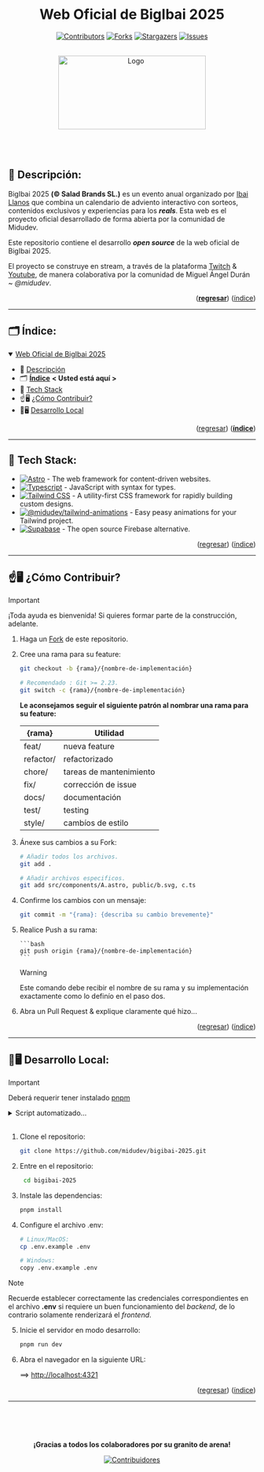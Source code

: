 <div align="center">

<strong><h1>Web Oficial de BigIbai 2025</h1></strong>

<a name="readme-top"></a>

[![Contributors][contributors-shield]][contributors-url]
[![Forks][forks-shield]][forks-url]
[![Stargazers][stars-shield]][stars-url]
[![Issues][issues-shield]][issues-url]

<br>

<a href="https://www.bigibai.com/" target="_blank" rel="noopener noreferrer">
  <img width="300px" height="150px" src="https://raw.githubusercontent.com/midudev/bigibai-2025/refs/heads/main/public/logo-a.svg" alt="Logo" width="800" />
</div>

</a>

<br>
<br>
<br>

## 📎 Descripción:

BigIbai 2025 **(&copy; Salad Brands SL.)** es un evento anual organizado por [Ibai Llanos][twitter-ibai-llanos] que combina un calendario de adviento interactivo con sorteos, contenidos exclusivos y experiencias para los **_reals_**. Esta web es el proyecto oficial desarrollado de forma abierta por la comunidad de Midudev.

Este repositorio contiene el desarrollo **_open source_** de la web oficial de BigIbai 2025.

El proyecto se construye en stream, a través de la plataforma [Twitch](https://www.twitch.tv/midudev 'Twitch de Midudev') & [Youtube](https://www.youtube.com/midudev 'Youtube de Midudev'), de manera colaborativa por la comunidad de Miguel Ángel Durán ~ _@midudev_.

<p align="right">
    (<strong><a href="#readme-top">regresar</a></strong>)
    (<a href="#readme-index">índice</a>)
</p>

<a name="readme-index"></a>

---

## 🗂️ Índice:

<details open>
    <summary>
        <a href="#readme-index" title="Más...">Web Oficial de BigIbai 2025</a>
    </summary>

- 📎 <a href="#readme-top" title="Ir a la Descripción">Descripción</a>
- 🗂️ <a href="#readme-index" title="Ir al Índice"><strong>Índice</strong></a> <span><strong>< Usted está aquí ></strong></span>
- 🚀 <a href="#readme-stack" title="Ir al Stack Tecnologico">Tech Stack</a>
- ☝️🖥️ <a href="#readme-contribute" title="Ir a Contribuir">¿Cómo Contribuir?</a>
- 🧑🖥️ <a href="#readme-clone" title="Ir a Clonar Repositorio">Desarrollo Local</a>

</details>

<p align="right">
    (<a href="#readme-top">regresar</a>)
    (<strong><a href="#readme-index">índice</a></strong>)
</p>

<a name="readme-stack"></a>

---

## 🚀 Tech Stack:

- [![Astro][astro-badge]][astro-url] - The web framework for content-driven websites.
- [![Typescript][typescript-badge]][typescript-url] - JavaScript with syntax for types.
- [![Tailwind CSS][tailwind-badge]][tailwind-url] - A utility-first CSS framework for rapidly building custom designs.
- [![@midudev/tailwind-animations][midu-animations-badge]][midu-animations-url] - Easy peasy animations for your Tailwind project.
- [![Supabase][supabase-badge]][supabase-url] - The open source Firebase alternative.

<p align="right">
    (<a href="#readme-top">regresar</a>)
    (<a href="#readme-index">índice</a>)
</p>

<a name="readme-contribute"></a>

---

## ☝️🖥️ ¿Cómo Contribuir?

> [!IMPORTANT]
> ¡Toda ayuda es bienvenida! Si quieres formar parte de la construcción, adelante.

1.  Haga un [Fork][how-to-fork-tutorial] de este repositorio.

2.  Cree una rama para su feature:

    ```bash
    git checkout -b {rama}/{nombre-de-implementación}

    # Recomendado : Git >= 2.23.
    git switch -c {rama}/{nombre-de-implementación}
    ```

    **Le aconsejamos seguir el siguiente patrón al nombrar una rama para su feature:**

    | {rama}    | Utilidad                |
    | --------- | ----------------------- |
    | feat/     | nueva feature           |
    | refactor/ | refactorizado           |
    | chore/    | tareas de mantenimiento |
    | fix/      | corrección de issue     |
    | docs/     | documentación           |
    | test/     | testing                 |
    | style/    | cambíos de estilo       |

3.  Ánexe sus cambios a su Fork:

    ```bash
    # Añadir todos los archivos.
    git add .

    # Añadir archivos especificos.
    git add src/components/A.astro, public/b.svg, c.ts
    ```

4.  Confirme los cambios con un mensaje:

    ```bash
    git commit -m "{rama}: {describa su cambio brevemente}"
    ```

5.  Realice Push a su rama:

        ```bash
        git push origin {rama}/{nombre-de-implementación}
        ```

    > [!WARNING]
    > Este comando debe recibir el nombre de su rama y su implementación exactamente como lo definío en el paso dos.

6.  Abra un Pull Request & explique claramente qué hizo...

<p align="right">
    (<a href="#readme-top">regresar</a>)
    (<a href="#readme-index">índice</a>)
</p>

<a name="readme-clone"></a>

---

## 🧑🖥️ Desarrollo Local:

> [!IMPORTANT]
> Deberá requerir tener instalado [pnpm][pnpm-url]

<details>
    <summary>Script automatizado...</summary>

<br>

- **Linux/MacOS:**
  ```bash
  git clone https://github.com/midudev/bigibai-2025.git &&
  cd bigibai-2025 &&
  CP .env.example .env &&
  pnpm install &&
  pnpm run dev &&
  open "http://localhost:4321"
  ```
- **Windows:**
  ```powershell
  git clone https://github.com/midudev/bigibai-2025.git &&
  cd bigibai-2025 &&
  copy .env.example .env &&
  pnpm install &&
  pnpm run dev &&
  Start-Process "http://localhost:4321"
  ```

</details>

<br>

1. Clone el repositorio:

   ```bash
   git clone https://github.com/midudev/bigibai-2025.git
   ```

2. Entre en el repositorio:

   ```bash
    cd bigibai-2025
   ```

3. Instale las dependencias:

   ```bash
   pnpm install
   ```

4. Configure el archivo .env:

   ```bash
   # Linux/MacOS:
   cp .env.example .env

   # Windows:
   copy .env.example .env
   ```

> [!NOTE]
> Recuerde establecer correctamente las credenciales correspondientes en el archivo **.env** si requiere un buen funcionamiento del _backend_, de lo contrario solamente renderizará el _frontend_.

5. Inicie el servidor en modo desarrollo:

   ```bash
   pnpm run dev
   ```

6. Abra el navegador en la siguiente URL:

   ==> [http://localhost:4321](http://localhost:4321)

<p align="right">
    (<a href="#readme-top">regresar</a>)
    (<a href="#readme-index">índice</a>)
</p>

---

<br>
<br>
<br>

<div align="center">

**¡Gracias a todos los colaboradores por su granito de arena!**

[![Contribuidores](https://contrib.rocks/image?repo=midudev/bigibai-2025&max=500&columns=20)](https://github.com/midudev/bigibai-2025/graphs/contributors)

</div>

<!-- Repository Links -->

[contributors-shield]: https://img.shields.io/github/contributors/midudev/bigibai-2025.svg?style=for-the-badge
[contributors-url]: https://github.com/midudev/bigibai-2025/graphs/contributors
[forks-shield]: https://img.shields.io/github/forks/midudev/bigibai-2025.svg?style=for-the-badge
[forks-url]: https://github.com/midudev/bigibai-2025/network/members
[stars-shield]: https://img.shields.io/github/stars/midudev/bigibai-2025.svg?style=for-the-badge
[stars-url]: https://github.com/midudev/bigibai-2025/stargazers
[issues-shield]: https://img.shields.io/github/issues/midudev/bigibai-2025.svg?style=for-the-badge
[issues-url]: https://github.com/midudev/bigibai-2025/issues

<!-- Repository Links -->

<!-- Tech Stack Links -->

[astro-url]: https://astro.build/
[typescript-url]: https://www.typescriptlang.org/
[tailwind-url]: https://tailwindcss.com/
[midu-animations-url]: https://tailwindcss-animations.vercel.app/
[supabase-url]: https://supabase.com/
[pnpm-url]: https://pnpm.io/installation
[astro-badge]: https://img.shields.io/badge/Astro-fff?style=for-the-badge&logo=astro&logoColor=bd303a&color=352563
[typescript-badge]: https://img.shields.io/badge/Typescript-007ACC?style=for-the-badge&logo=typescript&logoColor=white&color=blue
[tailwind-badge]: https://img.shields.io/badge/Tailwind-ffffff?style=for-the-badge&logo=tailwindcss&logoColor=38bdf8
[midu-animations-badge]: https://img.shields.io/badge/@midudev/tailwind-animations-ff69b4?style=for-the-badge&logo=node.js&logoColor=white&color=blue
[supabase-badge]: https://img.shields.io/badge/Supabase-3ECF8E?style=for-the-badge&logo=supabase&logoColor=white

<!-- Tech Stack Links -->

<!-- Another Links -->

[twitter-ibai-llanos]: https://www.x.com/IbaiLlanos
[how-to-fork-tutorial]: https://youtu.be/watch?v=niPExbK8lSw&t=2135s

<!-- Another Links -->

